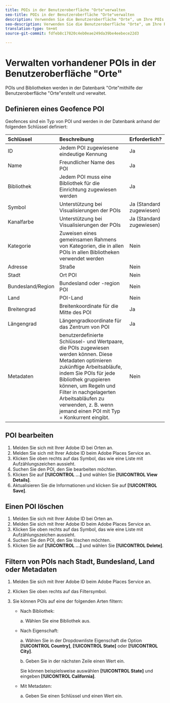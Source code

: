 ```yaml
---
title: POIs in der Benutzeroberfläche "Orte"verwalten
seo-title: POIs in der Benutzeroberfläche "Orte"verwalten
description: Verwenden Sie die Benutzeroberfläche "Orte", um Ihre POIs zu verwalten.
seo-description: Verwenden Sie die Benutzeroberfläche "Orte", um Ihre POIs zu verwalten.
translation-type: tm+mt
source-git-commit: fdfeb8c17820c4eb0eae249da39be4eebece22d3

---
```



# Verwalten vorhandener POIs in der Benutzeroberfläche "Orte"

POIs und Bibliotheken werden in der Datenbank "Orte"mithilfe der Benutzeroberfläche "Orte"erstellt und verwaltet.

## Definieren eines Geofence POI

Geofences sind ein Typ von POI und werden in der Datenbank anhand der folgenden Schlüssel definiert:

| Schlüssel | Beschreibung | Erforderlich? |
| :--- | :--- | :--- |
| ID | Jedem POI zugewiesene eindeutige Kennung | Ja |
| Name | Freundlicher Name des POI | Ja |
| Bibliothek | Jedem POI muss eine Bibliothek für die Einrichtung zugewiesen werden | Ja |
| Symbol | Unterstützung bei Visualisierungen der POIs | Ja (Standard zugewiesen) |
| Kanalfarbe | Unterstützung bei Visualisierungen der POIs | Ja (Standard zugewiesen) |
| Kategorie | Zuweisen eines gemeinsamen Rahmens von Kategorien, die in allen POIs in allen Bibliotheken verwendet werden | Nein |
| Adresse | Straße | Nein |
| Stadt | Ort POI | Nein |
| Bundesland/Region | Bundesland oder -region POI | Nein |
| Land | POI-Land | Nein |
| Breitengrad | Breitenkoordinate für die Mitte des POI | Ja |
| Längengrad | Längengradkoordinate für das Zentrum von POI | Ja |
| Metadaten | benutzerdefinierte Schlüssel- und Wertpaare, die POIs zugewiesen werden können. Diese Metadaten optimieren zukünftige Arbeitsabläufe, indem Sie POIs für jede Bibliothek gruppieren können, um Regeln und Filter in nachgelagerten Arbeitsabläufen zu verwenden, z. B. wenn jemand einen POI mit Typ = Konkurrent eingibt. | Nein |


## POI bearbeiten

1. Melden Sie sich mit Ihrer Adobe ID bei Orten an.
1. Melden Sie sich mit Ihrer Adobe ID beim Adobe Places Service an.
1. Klicken Sie oben rechts auf das Symbol, das wie eine Liste mit Aufzählungszeichen aussieht.
1. Suchen Sie den POI, den Sie bearbeiten möchten.
1. Klicken Sie auf **[!UICONTROL ...]** und wählen Sie **[!UICONTROL View Details]**.
1. Aktualisieren Sie die Informationen und klicken Sie auf **[!UICONTROL Save]**.

## Einen POI löschen

1. Melden Sie sich mit Ihrer Adobe ID bei Orten an.
1. Melden Sie sich mit Ihrer Adobe ID beim Adobe Places Service an.
1. Klicken Sie oben rechts auf das Symbol, das wie eine Liste mit Aufzählungszeichen aussieht.
1. Suchen Sie den POI, den Sie löschen möchten.
1. Klicken Sie auf **[!UICONTROL ...]** und wählen Sie **[!UICONTROL Delete]**.

## Filtern von POIs nach Stadt, Bundesland, Land oder Metadaten

1. Melden Sie sich mit Ihrer Adobe ID beim Adobe Places Service an.
1. Klicken Sie oben rechts auf das Filtersymbol.
1. Sie können POIs auf eine der folgenden Arten filtern:

   * Nach Bibliothek:

      a. Wählen Sie eine Bibliothek aus.

   * Nach Eigenschaft:

      a. Wählen Sie in der Dropdownliste Eigenschaft die Option **[!UICONTROL Country]**, **[!UICONTROL State]** oder **[!UICONTROL City]**.

      b. Geben Sie in der nächsten Zeile einen Wert ein.

      Sie können beispielsweise auswählen **[!UICONTROL State]** und eingeben **[!UICONTROL California]**.

   * Mit Metadaten:

      a. Geben Sie einen Schlüssel und einen Wert ein.
